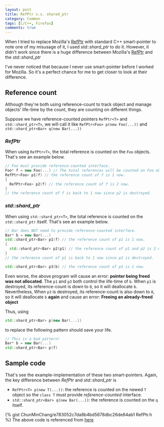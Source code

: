 ```yaml
---
layout: post
title: RefPtr v.s. shared_ptr
category: Common
tags: [C/C++, Firefox]
comments: true
---
```

When I tried to replace Mozilla's [RefPtr][moz_refptr] with standard C++
smart-pointer to note one of my misusage of it,
I used *std::shard_ptr* to do it.
However, it didn't work since there is a huge difference between
Mozilla's [RefPtr][moz_refptr] and the *std::shard_ptr*

I've never noticed that because I never use smart-pointer
before I worked for Mozilla.
So it's a perfect chance for me to get closer to look at their difference.

## Reference count
Although they're both using reference-count to track object
and manage objects' life-time by the count,
they are counting on different things.

Suppose we have reference-counted pointers ```RefPtr<T>```
and ```std::shard_ptr<T>```,
we will call it like ```RefPtr<Foo> p(new Foo(...))```
and ```std::shard_ptr<Bar> q(new Bar(...))```

### *RefPtr*
When using ```RefPtr<T>```,
the total reference is counted on the ```Foo``` objects.
That's see an example below.
```c++
// Foo must provide reference-counted interface.
Foo* f = new Foo(...) // The total references will be counted on Foo object f.
RefPtr<Foo> p1(f) // the reference count of f is 1 now.
{
  RefPtr<Foo> p2(f) // the reference count of f is 2 now.  
}
// the reference count of f is back to 1 now since p2 is destroyed.
```

### *std::shard_ptr*
When using ```std::shard_ptr<T>```,
the total reference is counted on the ```std::shard_ptr``` itself.
That's see an example below.
```c++
// Bar does NOT need to provide reference-counted interface.
Bar* b = new Bar(...)
std::shard_ptr<Bar> p1(f) // the reference count of p1 is 1 now.
{
  std::shard_ptr<Bar> p2(p1) // the reference count of p1 and p2 is 2 now.
}
// the reference count of p1 is back to 1 now since p2 is destroyed.

std::shard_ptr<Bar> p3(b) // the reference count of p3 is 1 now.
```
Even worse, the above program will cause an error:
**pointer being freed was not allocated**.
The ```p1``` and ```p3``` both control the life-time of ```b```.
When ```p1``` is destroyed, its reference-count is down to ```0```,
so it will deallocate ```b```.
Nevertheless, When ```p3``` is destroyed,
its reference-count is also down to ```0```,
so it will deallocate ```b``` **again** and cause an error:
**Freeing an already-freed object**

Thus, using
```c++
std::shard_ptr<Bar> p(new Bar(...))
```
to replace the following pattern should save your life.
```c++
// This is a bad pattern!
Bar* b = new Bar(...)
std::shard_ptr<Bar> p(f)
```

## Sample code
That's see the example-implementation of these two smart-pointers.
Again, the key difference between *RefPtr* and *std::shard_ptr* is
- ```RefPtr<T> p(new T(...))```:
the reference is counted on the newed ```T``` object
so the ```class T``` must provide *reference-counted* interface.
- ```std::shard_ptr<Bar> q(new Bar(...))```:
the reference is counted on the ```q``` itself.

{% gist ChunMinChang/e783052c7da8b4bd5678dbc26de84ab1 RefPtr.h %}
The above code is referenced from [here](http://www.aristeia.com/BookErrata/M29Source.html)

[moz_refptr]: http://searchfox.org/mozilla-central/source/mfbt/RefPtr.h "RefPtr"
